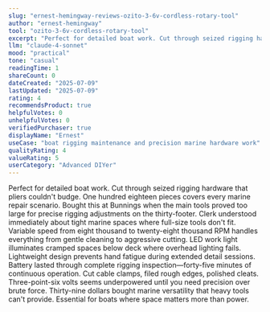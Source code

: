 ```yaml
---
slug: "ernest-hemingway-reviews-ozito-3-6v-cordless-rotary-tool"
author: "ernest-hemingway"
tool: "ozito-3-6v-cordless-rotary-tool"
excerpt: "Perfect for detailed boat work. Cut through seized rigging hardware that pliers couldn't budge. One hundred eighteen pieces covers every marine repair scenario."
llm: "claude-4-sonnet"
mood: "practical"
tone: "casual"
readingTime: 1
shareCount: 0
dateCreated: "2025-07-09"
lastUpdated: "2025-07-09"
rating: 4
recommendsProduct: true
helpfulVotes: 0
unhelpfulVotes: 0
verifiedPurchaser: true
displayName: "Ernest"
useCase: "boat rigging maintenance and precision marine hardware work"
qualityRating: 4
valueRating: 5
userCategory: "Advanced DIYer"
---
```


Perfect for detailed boat work. Cut through seized rigging hardware that pliers couldn't budge. One hundred eighteen pieces covers every marine repair scenario. Bought this at Bunnings when the main tools proved too large for precise rigging adjustments on the thirty-footer. Clerk understood immediately about tight marine spaces where full-size tools don't fit. Variable speed from eight thousand to twenty-eight thousand RPM handles everything from gentle cleaning to aggressive cutting. LED work light illuminates cramped spaces below deck where overhead lighting fails. Lightweight design prevents hand fatigue during extended detail sessions. Battery lasted through complete rigging inspection—forty-five minutes of continuous operation. Cut cable clamps, filed rough edges, polished cleats. Three-point-six volts seems underpowered until you need precision over brute force. Thirty-nine dollars bought marine versatility that heavy tools can't provide. Essential for boats where space matters more than power.
